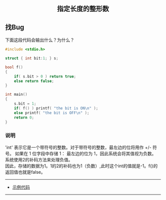 <h2 align="center">指定长度的整形数</h2>


## 找Bug
下面这段代码会输出什么？为什么？

```cpp
#include <stdio.h>

struct { int bit:1; } s;

bool f()
{
    if( s.bit > 0 ) return true;
    else return false;
}

int main()
{
    s.bit = 1;
    if( f() ) printf( "the bit is ON\n" );
    else printf( "the bit is OFF\n" );
    return 0;
}
```

### 说明

'int' 表示它是一个带符号的整数。对于带符号的整数，最左边的位将用作 +/- 符号。
如果在 1 位字段中存储 1： 最左边的位为 1，因此系统会将其值视为负数。
系统使用2的补码方法来处理负值。
<br/>
因此，存储的数据为1。1的2的补码也为1（负数）,此时这个int的值就是-1。f()的返回值也就是false。

---
* [示例代码](../../source/bug542/source/main.cpp)
---
